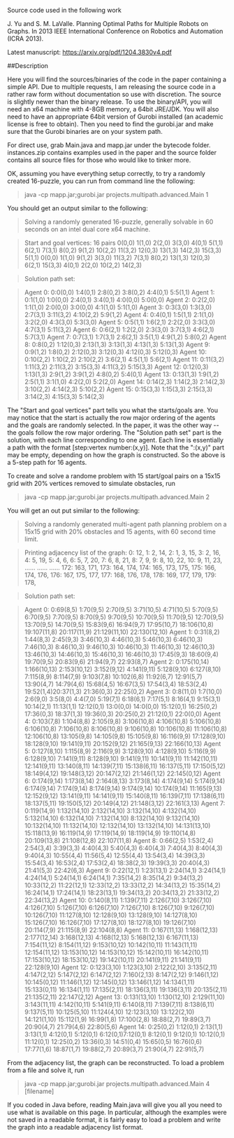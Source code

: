Source code used in the following work 

J. Yu and S. M. LaValle. Planning Optimal Paths for Multiple Robots on Graphs. 
In 2013 IEEE International Conference on Robotics and Automation (ICRA 2013).

Latest manuscript: https://arxiv.org/pdf/1204.3830v4.pdf

##Description

Here you will find the sources/binaries of the code in the paper containing a simple API. Due to multiple requests, I am releasing the source code in a rather raw form without documentation so use with discretion. The source is slightly newer than the binary release. To use the binary/API, you will need an x64 machine with 4-8GB memory, a 64bit JRE/JDK. You will also need to have an appropriate 64bit version of Gurobi installed (an academic license is free to obtain). Then you need to find the gurobi.jar and make sure that the Gurobi binaries are on your system path. 

For direct use, grab Main.java and mapp.jar under the bytecode folder. instances.zip contains examples used in the paper and the source folder contains all source files for those who would like 
to tinker more.

OK, assuming you have everything setup correctly, to try a randomly created 16-puzzle, you can run from command line the following:

>java -cp mapp.jar;gurobi.jar projects.multipath.advanced.Main 1

You should get an output similar to the following:

>Solving a randomly generated 16-puzzle, generally solvable in 60 seconds on an intel dual core x64 machine. 

>Start and goal vertices: 16 pairs
>0(0,0) 1(1,0) 2(2,0) 3(3,0) 4(0,1) 5(1,1) 6(2,1) 7(3,1) 8(0,2) 9(1,2) 10(2,2) 11(3,2) 12(0,3) 13(1,3) 14(2,3) 15(3,3)
>5(1,1) 0(0,0) 1(1,0) 9(1,2) 3(3,0) 11(3,2) 7(3,1) 8(0,2) 13(1,3) 12(0,3) 6(2,1) 15(3,3) 4(0,1) 2(2,0) 10(2,2) 14(2,3)

>Solution path set:

>Agent 0: 0:0(0,0) 1:4(0,1) 2:8(0,2) 3:8(0,2) 4:4(0,1) 5:5(1,1)
>Agent 1: 0:1(1,0) 1:0(0,0) 2:4(0,1) 3:4(0,1) 4:0(0,0) 5:0(0,0)
>Agent 2: 0:2(2,0) 1:1(1,0) 2:0(0,0) 3:0(0,0) 4:1(1,0) 5:1(1,0)
>Agent 3: 0:3(3,0) 1:3(3,0) 2:7(3,1) 3:11(3,2) 4:10(2,2) 5:9(1,2)
>Agent 4: 0:4(0,1) 1:5(1,1) 2:1(1,0) 3:2(2,0) 4:3(3,0) 5:3(3,0)
>Agent 5: 0:5(1,1) 1:6(2,1) 2:2(2,0) 3:3(3,0) 4:7(3,1) 5:11(3,2)
>Agent 6: 0:6(2,1) 1:2(2,0) 2:3(3,0) 3:7(3,1) 4:6(2,1) 5:7(3,1)
>Agent 7: 0:7(3,1) 1:7(3,1) 2:6(2,1) 3:5(1,1) 4:9(1,2) 5:8(0,2)
>Agent 8: 0:8(0,2) 1:12(0,3) 2:13(1,3) 3:13(1,3) 4:13(1,3) 5:13(1,3)
>Agent 9: 0:9(1,2) 1:8(0,2) 2:12(0,3) 3:12(0,3) 4:12(0,3) 5:12(0,3)
>Agent 10: 0:10(2,2) 1:10(2,2) 2:10(2,2) 3:6(2,1) 4:5(1,1) 5:6(2,1)
>Agent 11: 0:11(3,2) 1:11(3,2) 2:11(3,2) 3:15(3,3) 4:11(3,2) 5:15(3,3)
>Agent 12: 0:12(0,3) 1:13(1,3) 2:9(1,2) 3:9(1,2) 4:8(0,2) 5:4(0,1)
>Agent 13: 0:13(1,3) 1:9(1,2) 2:5(1,1) 3:1(1,0) 4:2(2,0) 5:2(2,0)
>Agent 14: 0:14(2,3) 1:14(2,3) 2:14(2,3) 3:10(2,2) 4:14(2,3) 5:10(2,2)
>Agent 15: 0:15(3,3) 1:15(3,3) 2:15(3,3) 3:14(2,3) 4:15(3,3) 5:14(2,3)


The "Start and goal vertices" part tells you what the starts/goals are. You may notice that the start is actually the row major ordering of the agents and the goals are randomly selected. In the paper, it was the other way -- the goals follow the row major ordering. The "Solution path set" part is the solution, with each line corresponding to one agent. Each line is essentially a path with the format [step:vertex number:(x,y)]. Note that the ":(x,y)" part may be empty, depending on how the graph is constructed. So the above is a 5-step path for 16 agents. 

To create and solve a randome problem with 15 start/goal pairs on a 15x15 grid with 20% vertices removed to simulate obstacles, run

>java -cp mapp.jar;gurobi.jar projects.multipath.advanced.Main 2

You will get an out put similar to the following:

>Solving a randomly generated multi-agent path planning problem on a 15x15 grid with 20% obstacles and 15 agents, with 60 second time limit.

>Printing adjacency list of the graph:
>0: 12,
>1: 2, 14,
>2: 1, 3, 15,
>3: 2, 16,
>4: 5, 19,
>5: 4, 6,
>6: 5, 7, 20,
>7: 6, 8, 21,
>8: 7, 9,
>9: 8, 10, 22,
>10: 9, 11, 23,
>......
>......
>......
>172: 163, 171,
>173: 164, 174,
>174: 165, 173, 175,
>175: 166, 174, 176,
>176: 167, 175, 177,
>177: 168, 176, 178,
>178: 169, 177, 179,
>179: 178,

>Solution path set:

>Agent 0: 0:69(8,5) 1:70(9,5) 2:70(9,5) 3:71(10,5) 4:71(10,5) 5:70(9,5) 6:70(9,5) 7:70(9,5) 8:70(9,5) 9:70(9,5) 10:70(9,5) 11:70(9,5) 12:70(9,5) 13:70(9,5) 14:70(9,5) 15:83(9,6) 16:94(9,7) 17:95(10,7) 18:106(10,8) 19:107(11,8) 20:117(11,9) 21:129(11,10) 22:130(12,10)
>Agent 1: 0:31(8,2) 1:44(8,3) 2:45(9,3) 3:46(10,3) 4:46(10,3) 5:46(10,3) 6:46(10,3) 7:46(10,3) 8:46(10,3) 9:46(10,3) 10:46(10,3) 11:46(10,3) 12:46(10,3) 13:46(10,3) 14:46(10,3) 15:46(10,3) 16:46(10,3) 17:45(9,3) 18:60(9,4) 19:70(9,5) 20:83(9,6) 21:94(9,7) 22:93(8,7)
>Agent 2: 0:175(10,14) 1:166(10,13) 2:153(10,12) 3:152(9,12) 4:141(9,11) 5:128(9,10) 6:127(8,10) 7:115(8,9) 8:114(7,9) 9:103(7,8) 10:102(6,8) 11:92(6,7) 12:91(5,7) 13:90(4,7) 14:79(4,6) 15:68(4,5) 16:67(3,5) 17:54(3,4) 18:53(2,4) 19:52(1,4)20:37(1,3) 21:36(0,3) 22:25(0,2)
>Agent 3: 0:8(11,0) 1:7(10,0) 2:6(9,0) 3:5(8,0) 4:4(7,0) 5:19(7,1) 6:18(6,1) 7:17(5,1) 8:16(4,1) 9:15(3,1) 10:14(2,1) 11:13(1,1) 12:12(0,1) 13:0(0,0) 14:0(0,0) 15:12(0,1) 16:25(0,2) 17:36(0,3) 18:37(1,3) 19:36(0,3) 20:25(0,2) 21:12(0,1) 22:0(0,0)
>Agent 4: 0:103(7,8) 1:104(8,8) 2:105(9,8) 3:106(10,8) 4:106(10,8) 5:106(10,8) 6:106(10,8) 7:106(10,8) 8:106(10,8) 9:106(10,8) 10:106(10,8) 11:106(10,8) 12:106(10,8) 13:105(9,8) 14:105(9,8) 15:105(9,8) 16:116(9,9) 17:128(9,10) 18:128(9,10) 19:141(9,11) 20:152(9,12) 21:165(9,13) 22:166(10,13)
>Agent 5: 0:127(8,10) 1:115(8,9) 2:116(9,9) 3:128(9,10) 4:128(9,10) 5:116(9,9) 6:128(9,10) 7:141(9,11) 8:128(9,10) 9:141(9,11) 10:141(9,11) 11:142(10,11) 12:141(9,11) 13:140(8,11) 14:139(7,11) 15:138(6,11) 16:137(5,11) 17:150(5,12) 18:149(4,12) 19:148(3,12) 20:147(2,12) 21:146(1,12) 22:145(0,12)
>Agent 6: 0:174(9,14) 1:173(8,14) 2:164(8,13) 3:173(8,14) 4:174(9,14) 5:174(9,14) 6:174(9,14) 7:174(9,14) 8:174(9,14) 9:174(9,14) 10:174(9,14) 11:165(9,13) 12:152(9,12) 13:141(9,11) 14:141(9,11) 15:140(8,11) 16:139(7,11) 17:138(6,11) 18:137(5,11) 19:150(5,12) 20:149(4,12) 21:148(3,12) 22:161(3,13)
>Agent 7: 0:119(14,9) 1:132(14,10) 2:132(14,10) 3:132(14,10) 4:132(14,10) 5:132(14,10) 6:132(14,10) 7:132(14,10) 8:132(14,10) 9:132(14,10) 10:132(14,10) 11:132(14,10) 12:132(14,10) 13:132(14,10) 14:131(13,10) 15:118(13,9) 16:119(14,9) 17:119(14,9) 18:119(14,9) 19:110(14,8) 20:109(13,8) 21:108(12,8) 22:107(11,8)
>Agent 8: 0:66(2,5) 1:53(2,4) 2:54(3,4) 3:39(3,3) 4:40(4,3) 5:40(4,3) 6:40(4,3) 7:40(4,3) 8:40(4,3) 9:40(4,3) 10:55(4,4) 11:56(5,4) 12:55(4,4) 13:54(3,4) 14:39(3,3) 15:54(3,4) 16:53(2,4) 17:53(2,4) 18:38(2,3) 19:39(3,3) 20:40(4,3) 21:41(5,3) 22:42(6,3)
>Agent 9: 0:22(12,1) 1:23(13,1) 2:24(14,1) 3:24(14,1) 4:24(14,1) 5:24(14,1) 6:24(14,1) 7:35(14,2) 8:35(14,2) 9:34(13,2) 10:33(12,2) 11:22(12,1) 12:33(12,2) 13:33(12,2) 14:34(13,2) 15:35(14,2) 16:24(14,1) 17:24(14,1) 18:23(13,1) 19:34(13,2) 20:34(13,2) 21:33(12,2) 22:34(13,2)
>Agent 10: 0:140(8,11) 1:139(7,11) 2:126(7,10) 3:126(7,10) 4:126(7,10) 5:126(7,10) 6:126(7,10) 7:126(7,10) 8:126(7,10) 9:126(7,10) 10:126(7,10) 11:127(8,10) 12:128(9,10) 13:128(9,10) 14:127(8,10) 15:126(7,10) 16:126(7,10) 17:127(8,10) 18:127(8,10) 19:126(7,10) 20:114(7,9) 21:115(8,9) 22:104(8,8)
>Agent 11: 0:167(11,13) 1:168(12,13) 2:177(12,14) 3:168(12,13) 4:168(12,13) 5:168(12,13) 6:167(11,13) 7:154(11,12) 8:154(11,12) 9:153(10,12) 10:142(10,11) 11:143(11,11) 12:154(11,12) 13:153(10,12) 14:153(10,12) 15:142(10,11) 16:142(10,11) 17:153(10,12) 18:153(10,12) 19:142(10,11) 20:141(9,11) 21:141(9,11) 22:128(9,10)
>Agent 12: 0:123(3,10) 1:123(3,10) 2:122(2,10) 3:135(2,11) 4:147(2,12) 5:147(2,12) 6:147(2,12) 7:160(2,13) 8:147(2,12) 9:146(1,12) 10:145(0,12) 11:146(1,12) 12:145(0,12) 13:146(1,12) 14:134(1,11) 15:133(0,11) 16:134(1,11) 17:135(2,11) 18:136(3,11) 19:136(3,11) 20:135(2,11) 21:135(2,11) 22:147(2,12)
>Agent 13: 0:131(13,10) 1:130(12,10) 2:129(11,10) 3:143(11,11) 4:142(10,11) 5:141(9,11) 6:140(8,11) 7:139(7,11) 8:138(6,11) 9:137(5,11) 10:125(5,10) 11:124(4,10) 12:123(3,10) 13:122(2,10) 14:121(1,10) 15:112(1,9) 16:99(1,8) 17:100(2,8) 18:88(2,7) 19:89(3,7) 20:90(4,7) 21:79(4,6) 22:80(5,6)
>Agent 14: 0:25(0,2) 1:12(0,1) 2:13(1,1) 3:13(1,1) 4:12(0,1) 5:12(0,1) 6:12(0,1)7:12(0,1) 8:12(0,1) 9:12(0,1) 10:12(0,1) 11:12(0,1) 12:25(0,2) 13:36(0,3) 14:51(0,4) 15:65(0,5) 16:76(0,6) 17:77(1,6) 18:87(1,7) 19:88(2,7) 20:89(3,7) 21:90(4,7) 22:91(5,7)


From the adjacency list, the graph can be reconstructed. To load a problem from a file and solve it, run

> java -cp mapp.jar;gurobi.jar projects.multipath.advanced.Main 4 [filename]

If you coded in Java before, reading Main.java will give you all you need to use what is available on this page. In particular, although the examples were not saved in a readable format, it is fairly easy to load a problem and write the graph into a readable adjacency list format.

